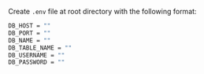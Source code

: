 Create `.env` file at root directory with the following format:

```bash
DB_HOST = ""
DB_PORT = ""
DB_NAME = ""
DB_TABLE_NAME = ""
DB_USERNAME = ""
DB_PASSWORD = ""
```